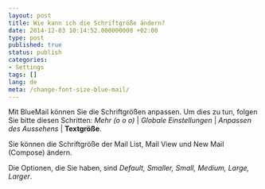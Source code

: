 ```yaml
---
layout: post
title: Wie kann ich die Schriftgröße ändern?
date: 2014-12-03 10:14:52.000000000 +02:00
type: post
published: true
status: publish
categories:
- Settings
tags: []
lang: de
meta: /change-font-size-blue-mail/
---
```


Mit BlueMail können Sie die Schriftgrößen anpassen.
Um dies zu tun, folgen Sie bitte diesen Schritten: *Mehr (o o o)* \| *Globale Einstellungen* \| *Anpassen des Aussehens* \| **Textgröße**.

Sie können die Schriftgröße der Mail List, Mail View und New Mail (Compose) ändern.

Die Optionen, die Sie haben, sind *Default, Smaller, Small, Medium, Large, Larger*.
